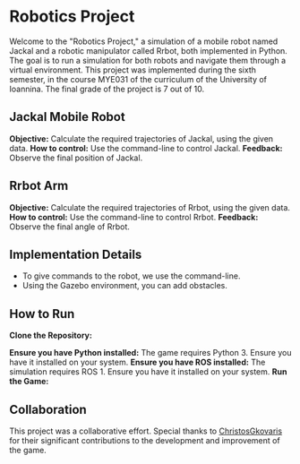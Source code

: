 # Robotics Project

Welcome to the "Robotics Project," a simulation of a mobile robot named Jackal and a robotic manipulator called Rrbot, both implemented in Python. The goal is to run a simulation for both robots and navigate them through a virtual environment. This project was implemented during the sixth semester, in the course MYE031 of the curriculum of the University of Ioannina. The final grade of the project is 7 out of 10.


## Jackal Mobile Robot
**Objective:** Calculate the required trajectories of Jackal, using the given data.
**How to control:** Use the command-line to control Jackal.
**Feedback:** Observe the final position of Jackal.

## Rrbot Arm
**Objective:** Calculate the required trajectories of Rrbot, using the given data.
**How to control:** Use the command-line to control Rrbot.
**Feedback:** Observe the final angle of Rrbot.


## Implementation Details
- To give commands to the robot, we use the command-line.
- Using the Gazebo environment, you can add obstacles.


## How to Run
**Clone the Repository:**
    
**Ensure you have Python installed:** The game requires Python 3. Ensure you have it installed on your system.
**Ensure you have ROS installed:** The simulation requires ROS 1. Ensure you have it installed on your system.
**Run the Game:**


## Collaboration
This project was a collaborative effort. Special thanks to [ChristosGkovaris](https://github.com/ChristosGkovaris) for their significant contributions to the development and improvement of the game.
